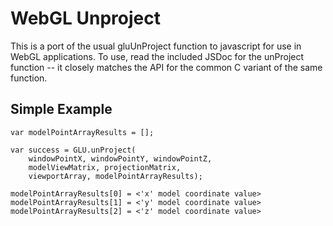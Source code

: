 WebGL Unproject
===============

This is a port of the usual gluUnProject function to javascript for use in WebGL applications. To use, read the included JSDoc for the unProject function -- it closely matches the API for the common C variant of the same function.

Simple Example
--------------

    var modelPointArrayResults = [];
    
    var success = GLU.unProject(
        windowPointX, windowPointY, windowPointZ,
        modelViewMatrix, projectionMatrix,
        viewportArray, modelPointArrayResults);
    
    modelPointArrayResults[0] = <'x' model coordinate value>
    modelPointArrayResults[1] = <'y' model coordinate value>
    modelPointArrayResults[2] = <'z' model coordinate value>
